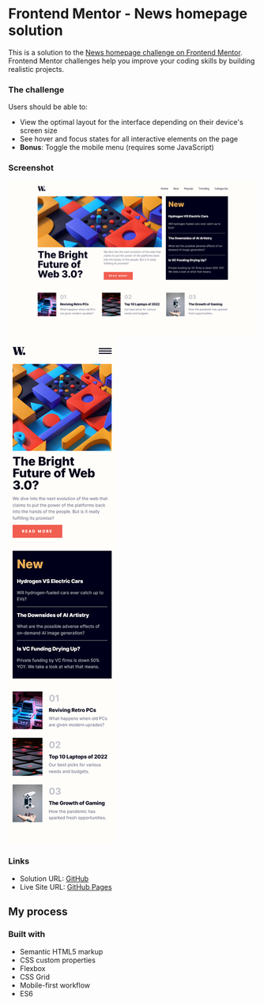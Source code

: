 # Frontend Mentor - News homepage solution

This is a solution to the [News homepage challenge on Frontend Mentor](https://www.frontendmentor.io/challenges/news-homepage-H6SWTa1MFl). Frontend Mentor challenges help you improve your coding skills by building realistic projects.

### The challenge

Users should be able to:

- View the optimal layout for the interface depending on their device's screen size
- See hover and focus states for all interactive elements on the page
- **Bonus**: Toggle the mobile menu (requires some JavaScript)

### Screenshot

![](./desktop.png)
![](./mobile.png)

### Links

- Solution URL: [GitHub](https://github.com/leemander/Frontend-Mentor-Projects/tree/main/news-homepage-main)
- Live Site URL: [GitHub Pages](https://leemander.github.io/Frontend-Mentor-Projects/news-homepage-main/)

## My process

### Built with

- Semantic HTML5 markup
- CSS custom properties
- Flexbox
- CSS Grid
- Mobile-first workflow
- ES6
